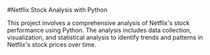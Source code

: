 #Netflix Stock Analysis with Python


This project involves a comprehensive analysis of Netflix's stock performance using Python. The analysis includes data collection, visualization, and statistical analysis to identify trends and patterns in Netflix's stock prices over time.

